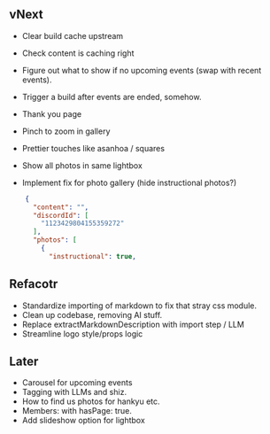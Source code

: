 ## vNext

- Clear build cache upstream
- Check content is caching right
- Figure out what to show if no upcoming events (swap with recent events).
- Trigger a build after events are ended, somehow.

- Thank you page
- Pinch to zoom in gallery
- Prettier touches like asanhoa / squares
- Show all photos in same lightbox
- Implement fix for photo gallery (hide instructional photos?)

```json
    {
      "content": "",
      "discordId": [
        "1123429804155359272"
      ],
      "photos": [
        {
          "instructional": true,
```

## Refacotr

- Standardize importing of markdown to fix that stray css module.
- Clean up codebase, removing AI stuff.
- Replace extractMarkdownDescription with import step / LLM
- Streamline logo style/props logic

## Later

- Carousel for upcoming events
- Tagging with LLMs and shiz.
- How to find us photos for hankyu etc.
- Members: with hasPage: true.
- Add slideshow option for lightbox
